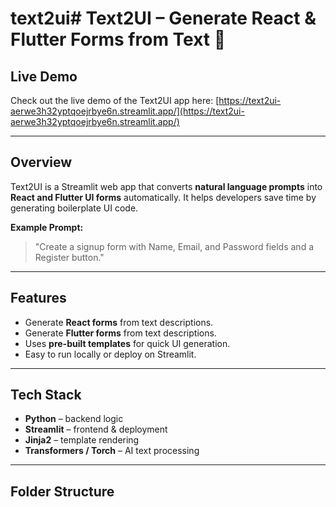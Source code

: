 # text2ui# Text2UI – Generate React & Flutter Forms from Text 🚀

## Live Demo

Check out the live demo of the Text2UI app here: [https://text2ui-aerwe3h32yptqoejrbye6n.streamlit.app/](https://text2ui-aerwe3h32yptqoejrbye6n.streamlit.app/)


---

## Overview
Text2UI is a Streamlit web app that converts **natural language prompts** into **React and Flutter UI forms** automatically. It helps developers save time by generating boilerplate UI code.

**Example Prompt:**  
> "Create a signup form with Name, Email, and Password fields and a Register button."

---

## Features
- Generate **React forms** from text descriptions.
- Generate **Flutter forms** from text descriptions.
- Uses **pre-built templates** for quick UI generation.
- Easy to run locally or deploy on Streamlit.

---

## Tech Stack
- **Python** – backend logic
- **Streamlit** – frontend & deployment
- **Jinja2** – template rendering
- **Transformers / Torch** – AI text processing

---

## Folder Structure
